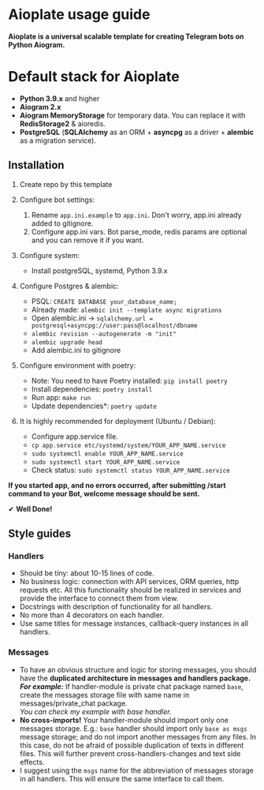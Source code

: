 # Aioplate usage guide

**Aioplate is a universal scalable template for creating Telegram bots on Python Aiogram.**

# Default stack for Aioplate

- **Python 3.9.x** and higher
- **Aiogram 2.x**
- **Aiogram MemoryStorage** for temporary data. You can replace it with **RedisStorage2** & aioredis.
- **PostgreSQL** (**SQLAlchemy** as an ORM + **asyncpg** as a driver + **alembic** as a migration service).

## Installation

1) Create repo by this template
2) Configure bot settings:
    1) Rename `app.ini.example` to `app.ini`. Don't worry, app.ini already added to gitignore.
    2) Configure app.ini vars. Bot parse_mode, redis params are optional and you can remove it if you want.
3) Configure system:
    - Install postgreSQL, systemd, Python 3.9.x

4) Configure Postgres & alembic:
    - PSQL: `CREATE DATABASE your_database_name;`
    - Already made:  `alembic init --template async migrations`
    - Open alembic.ini -> `sqlalchemy.url = postgresql+asyncpg://user:pass@localhost/dbname`
    - `alembic revision --autogenerate -m "init"`
    - `alembic upgrade head`
    - Add alembic.ini to gitignore

5)
    Configure environment with poetry:
     - Note: You need to have Poetry installed: `pip install poetry`
     - Install dependencies: `poetry install`
     - Run app: `make run`
     - Update dependencies*: `poetry update`

6) It is highly recommended for deployment (Ubuntu / Debian):
    - Configure app.service file.
    - `cp app.service etc/systemd/system/YOUR_APP_NAME.service`
    - `sudo systemctl enable YOUR_APP_NAME.service`
    - `sudo systemctl start YOUR_APP_NAME.service`
    - Check status: `sudo systemctl status YOUR_APP_NAME.service`

**If you started app, and no errors occurred, after submitting /start command to your Bot, welcome message
should be sent.**

✔ **Well Done!**

## Style guides

### Handlers

- Should be tiny: about 10-15 lines of code.
- No business logic: connection with API services, ORM queries, http requests etc.
  All this functionality should be realized in services and provide the interface to connect them from view.
- Docstrings with description of functionality for all handlers.
- No more than 4 decorators on each handler.
- Use same titles for message instances, callback-query instances in all handlers.

### Messages

- To have an obvious structure and logic for storing messages,
  you should have the **duplicated architecture in messages and handlers package.**
  **_For example:_** If handler-module is private chat package named `base`,
  create the messages storage file with same name in messages/private_chat package.   
  *You can check my example with base handler.*
- **No cross-imports!** Your handler-module should import only one messages storage. E.g.: `base` handler should import
  only `base as msgs` message storage; and do not import another messages from any files.
  In this case, do not be afraid of possible duplication of texts in different files. This will further prevent
  cross-handlers-changes and text side effects.
- I suggest using the `msgs` name for the abbreviation of messages storage in all handlers. This will ensure the same
  interface to call them.
